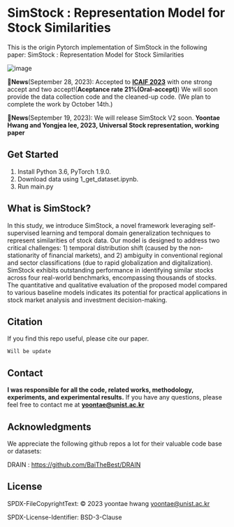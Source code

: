 # SimStock : Representation Model for Stock Similarities

This is the origin Pytorch implementation of SimStock in the following paper: SimStock : Representation Model for Stock Similarities

![image](https://github.com/Yoontae6719/SimStock-Representation-Model-for-Stock-Similarities/assets/87846187/b5e328f2-bff7-4540-b3a0-5dac47079d17)

🚩**News**(September 28, 2023): Accepted to [**ICAIF 2023**](https://ai-finance.org/icaif-23-call-for-papers/) with one strong accept and two accept!(**Aceptance rate 21%(Oral-accept)**) We will soon provide the data collection code and the cleaned-up code. (We plan to complete the work by October 14th.)

🚩**News**(September 19, 2023): We will release SimStock V2 soon. **Yoontae Hwang and Yongjea lee, 2023, Universal Stock representation, working paper**
 

## Get Started

1. Install Python 3.6, PyTorch 1.9.0.
2. Download data using 1_get_dataset.ipynb.
3. Run main.py


## What is SimStock?
In this study, we introduce SimStock, a novel framework leveraging self-supervised learning and temporal domain generalization techniques to represent similarities of stock data. Our model is designed to address two critical challenges: 1) temporal distribution shift (caused by the non-stationarity of financial markets), and 2) ambiguity in conventional regional and sector classifications (due to rapid globalization and digitalization).
SimStock exhibits outstanding performance in identifying similar stocks across four real-world benchmarks, encompassing thousands of stocks. The quantitative and qualitative evaluation of the proposed model compared to various baseline models indicates its potential for practical applications in stock market analysis and investment decision-making.


## Citation

If you find this repo useful, please cite our paper. 

```
Will be update
```

## Contact

**I was responsible for all the code, related works, methodology, experiments, and experimental results.** If you have any questions, please feel free to contact me at **yoontae@unist.ac.kr**


## Acknowledgments

We appreciate the following github repos a lot for their valuable code base or datasets:

DRAIN : https://github.com/BaiTheBest/DRAIN

## License
SPDX-FileCopyrightText: © 2023 yoontae hwang yoontae@unist.ac.kr

SPDX-License-Identifier: BSD-3-Clause

